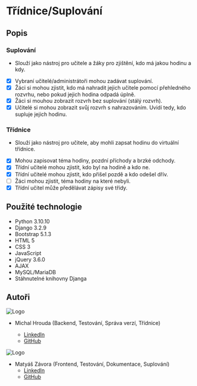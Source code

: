 # Třídnice/Suplování

## Popis

### Suplování

- Slouží jako nástroj pro učitele a žáky pro zjištění, kdo má jakou hodinu a kdy.
- [x] Vybraní učitelé/administrátoři mohou zadávat suplování.
- [x] Žáci si mohou zjistit, kdo má nahradit jejich učitele pomocí přehledného rozvrhu, nebo pokud jejich hodina odpadá úplně.
- [x] Žáci si mouhou zobrazit rozvrh bez suplování (stálý rozvrh).
- [x] Učitelé si mohou zobrazit svůj rozvrh s nahrazováním. Uvidí tedy, kdo supluje jejich hodinu.

### Třídnice

- Slouží jako nástroj pro učitele, aby mohli zapsat hodinu do virtuální třídnice.
- [x] Mohou zapisovat téma hodiny, pozdní příchody a brzké odchody.
- [x] Třídní učitelé mohou zjistit, kdo byl na hodině a kdo ne.
- [x] Třídní učitelé mohou zjistit, kdo přišel pozdě a kdo odešel dřív.
- [ ] Žáci mohou zjistit, téma hodiny na které nebyli.
- [x] Třídní učitel může předělávat zápisy své třídy.

## Použité technologie

- Python 3.10.10
- Django 3.2.9
- Bootstrap 5.1.3
- HTML 5
- CSS 3
- JavaScript
- jQuery 3.6.0
- AJAX
- MySQL/MariaDB
- Stáhnutelné knihovny Djanga

## Autoři

![Logo](https://avatars.githubusercontent.com/u/95335497?v=4)

- Michal Hrouda (Backend, Testování, Správa verzí, Třídnice)

  - [LinkedIn](https://www.linkedin.com/in/michal-hrouda-11a4a1271/)
  - [GitHub](https://github.com/Xmajk)

![Logo](https://avatars.githubusercontent.com/u/105340917?v=4)

- Matyáš Závora (Frontend, Testování, Dokumentace, Suplování)
  - [LinkedIn](https://www.linkedin.com/in/matyáš-závora-8b9086269/)
  - [GitHub](https://github.com/TheD0g3TV)
